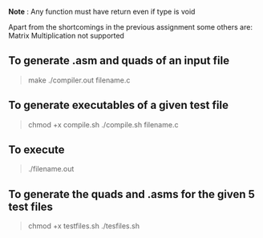 **Note** : Any function must have return even if type is void

Apart from the shortcomings in the previous assignment some others are: Matrix Multiplication not supported

To generate .asm and quads of an input file 
---------------------------------------------
>make
>./compiler.out filename.c

To generate executables of a given test file 
--------------------------------------------
>chmod +x compile.sh
>./compile.sh filename.c

To execute 
-----------
>./filename.out

To generate the quads and .asms for the given 5 test files 
----------------------------------------------------------
>chmod +x testfiles.sh 
>./tesfiles.sh
